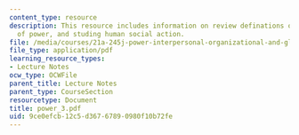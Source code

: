 ```yaml
---
content_type: resource
description: This resource includes information on review definations of power, intention
  of power, and studing human social action.
file: /media/courses/21a-245j-power-interpersonal-organizational-and-global-dimensions-fall-2005/9ce0efcb12c5d36767890980f10b72fe_power_3.pdf
file_type: application/pdf
learning_resource_types:
- Lecture Notes
ocw_type: OCWFile
parent_title: Lecture Notes
parent_type: CourseSection
resourcetype: Document
title: power_3.pdf
uid: 9ce0efcb-12c5-d367-6789-0980f10b72fe
---
```

